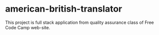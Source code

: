 # american-british-translator

This project is full stack application from quality assurance class of Free Code Camp web-site.
